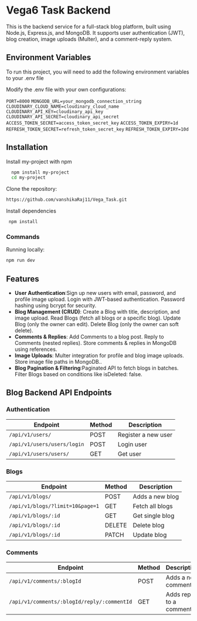 # Vega6 Task Backend

This is the backend service for a full-stack blog platform, built using Node.js, Express.js, and MongoDB. It supports user authentication (JWT), blog creation, image uploads (Multer), and a comment-reply system.
## Environment Variables

To run this project, you will need to add the following environment variables to your .env file

Modify the .env file with your own configurations:

`PORT=8000`
`MONGODB_URL=your_mongodb_connection_string`
`CLOUDINARY_CLOUD_NAME=cloudinary_cloud_name`
`CLOUDINARY_API_KEY=cloudinary_api_key`
`CLOUDINARY_API_SECRET=cloudinary_api_secret`
`ACCESS_TOKEN_SECRET=access_token_secret_key`
`ACCESS_TOKEN_EXPIRY=1d`
`REFRESH_TOKEN_SECRET=refresh_token_secret_key`
`REFRESH_TOKEN_EXPIRY=10d`


## Installation

Install my-project with npm

```bash
  npm install my-project
  cd my-project
```

 Clone the repository:
   ```bash
   https://github.com/vanshikaRaj11/Vega_Task.git
```

Install dependencies

```bash
 npm install 
```
### Commands

Running locally:

```bash
npm run dev
```

## Features

- **User Authentication**:Sign up new users with email, password, and profile image upload. Login with JWT-based authentication. Password hashing using bcrypt for security.
- **Blog Management (CRUD)**: Create a Blog with title, description, and image upload. Read Blogs (fetch all blogs or a specific blog). Update Blog (only the owner can edit). Delete Blog (only the owner can soft delete).
- **Comments & Replies**: Add Comments to a blog post. Reply to Comments (nested replies). Store comments & replies in MongoDB using references.
- **Image Uploads**: Multer integration for profile and blog image uploads. Store image file paths in MongoDB..
- **Blog Pagination & Filtering**:Paginated API to fetch blogs in batches. Filter Blogs based on conditions like isDeleted: false.
## Blog Backend API Endpoints



### Authentication

| Endpoint                  | Method | Description                           |
|---------------------------|--------|---------------------------------------|
| `/api/v1/users/`          | POST   | Register a new user                  |
| `/api/v1/users/users/login`             | POST   | Login user                           |
| `/api/v1/users/users/`            | GET   | Get user        |

### Blogs

| Endpoint                  | Method | Description                           |
|---------------------------|--------|---------------------------------------|
| `/api/v1/blogs/`          | POST   | Adds a new blog                  |
| `/api/v1/blogs/?limit=10&page=1`             | GET   | Fetch all blogs                          |
| `/api/v1/blogs/:id`            | GET   | Get single blog         |
| `/api/v1/blogs/:id`            | DELETE   | Delete  blog         |
| `/api/v1/blogs/:id`            | PATCH   | Update  blog         |

### Comments

| Endpoint                  | Method | Description                           |
|---------------------------|--------|---------------------------------------|
| `/api/v1/comments/:blogId`          | POST   | Adds a new comment                  |
| `/api/v1/comments/:blogId/reply/:commentId`             | GET   | Adds reply to a comment

